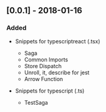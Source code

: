 ## [0.0.1] - 2018-01-16

### Added

- Snippets for typescriptreact (.tsx)
    - Saga
    - Common Imports
    - Store Dispatch
    - Unroll, it, describe for jest
    - Arrow Function

- Snippets for typescript (.ts)
    - TestSaga
